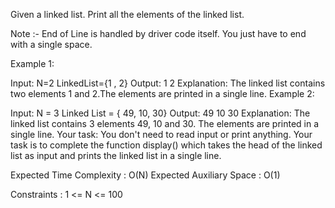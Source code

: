 Given a linked list. Print all the elements of the linked list.

Note :- End of Line is handled by driver code itself. You just have to end with a single space.

Example 1:

Input:
N=2
LinkedList={1 , 2}
Output:
1 2
Explanation:
The linked list contains two 
elements 1 and 2.The elements 
are printed in a single line.
Example 2:

Input:
N = 3
Linked List = { 49, 10, 30}
Output: 
49 10 30
Explanation:
The linked list contains 3 
elements 49, 10 and 30. The 
elements are printed in a single 
line.
Your task:
You don't need to read input or print anything. Your task is to complete the function display() which takes the head of the linked list as input and prints the linked list in a single line.
 
Expected Time Complexity : O(N)
Expected Auxiliary Space : O(1)
 
Constraints :
1 <= N <= 100
